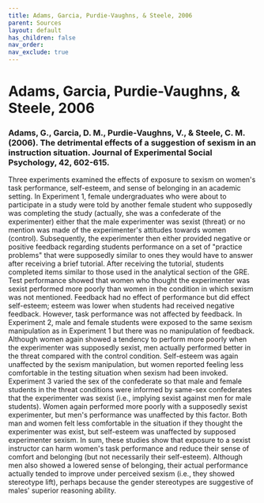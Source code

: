 ```yaml
---
title: Adams, Garcia, Purdie-Vaughns, & Steele, 2006
parent: Sources
layout: default
has_children: false
nav_order: 
nav_exclude: true
---
```


# Adams, Garcia, Purdie-Vaughns, & Steele, 2006

### Adams, G., Garcia, D. M., Purdie-Vaughns, V., & Steele, C. M. (2006). The detrimental effects of a suggestion of sexism in an instruction situation. Journal of Experimental Social Psychology, 42, 602-615.

Three experiments examined the effects of exposure to sexism on women's task performance, self-esteem, and sense of belonging in an academic setting. In Experiment 1, female undergraduates who were about to participate in a study were told by another female student who supposedly was completing the study (actually, she was a confederate of the experimenter) either that the male experimenter was sexist (threat) or no mention was made of the experimenter's attitudes towards women (control). Subsequently, the experimenter then either provided negative or positive feedback regarding students performance on a set of "practice problems" that were supposedly similar to ones they would have to answer after receiving a brief tutorial. After receiving the tutorial, students completed items similar to those used in the analytical section of the GRE. Test performance showed that women who thought the experimenter was sexist performed more poorly than women in the condition in which sexism was not mentioned. Feedback had no effect of performance but did effect self-esteem; esteem was lower when students had received negative feedback. However, task performance was not affected by feedback. In Experiment 2, male and female students were exposed to the same sexism manipulation as in Experiment 1 but there was no manipulation of feedback. Although women again showed a tendency to perform more poorly when the experimenter was supposedly sexist, men actually performed better in the threat compared with the control condition. Self-esteem was again unaffected by the sexism manipulation, but women reported feeling less comfortable in the testing situation when sexism had been invoked. Experiment 3 varied the sex of the confederate so that male and female students in the threat conditions were informed by same-sex confederates that the experimenter was sexist (i.e., implying sexist against men for male students). Women again performed more poorly with a supposedly sexist experimenter, but men's performance was unaffected by this factor. Both man and women felt less comfortable in the situation if they thought the experimenter was exist, but self-esteem was unaffected by supposed experimenter sexism. In sum, these studies show that exposure to a sexist instructor can harm women's task performance and reduce their sense of comfort and belonging (but not necessarily their self-esteem). Although men also showed a lowered sense of belonging, their actual performance actually tended to improve under perceived sexism (i.e., they showed stereotype lift), perhaps because the gender stereotypes are suggestive of males' superior reasoning ability.
